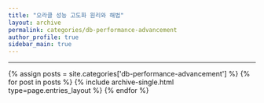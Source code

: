 ```yaml
---
title: "오라클 성능 고도화 원리와 해법"
layout: archive
permalink: categories/db-performance-advancement
author_profile: true
sidebar_main: true
---
```


***

{% assign posts = site.categories['db-performance-advancement'] %}
{% for post in posts %} {% include archive-single.html type=page.entries_layout %} {% endfor %}


